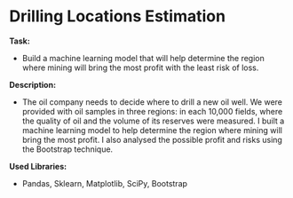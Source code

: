 # Drilling Locations Estimation

**Task:**

- Build a machine learning model that will help determine the region where mining will bring the most profit with the least risk of loss.

**Description:**

- The oil company needs to decide where to drill a new oil well. We were provided with oil samples in three regions: in each 10,000 fields, where the quality of oil and the volume of its reserves were measured. I built a machine learning model to help determine the region where mining will bring the most profit. I also analysed the possible profit and risks using the Bootstrap technique.

**Used Libraries:**

- Pandas, Sklearn, Matplotlib, SciPy, Bootstrap
